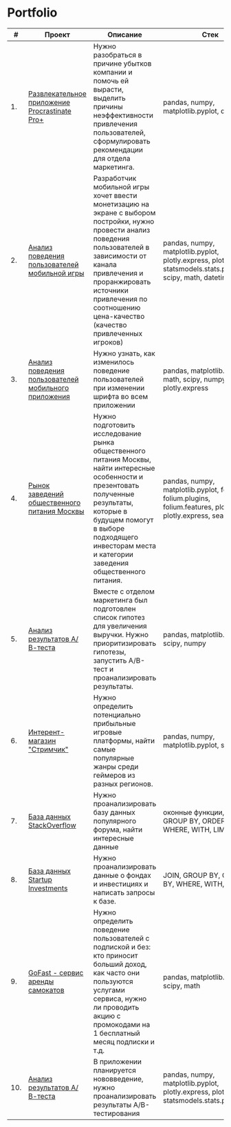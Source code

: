 # Portfolio

| # | Проект | Описание | Стек |
|---|--------|----------|------|
| 1. | [Развлекательное приложение Procrastinate Pro+](https://github.com/TheFutureArtem/Data-Analyst/tree/main/metrics) | Нужно разобраться в причине убытков компании и помочь ей вырасти, выделить причины неэффективности привлечения пользователей, сформулировать рекомендации для отдела маркетинга. | pandas, numpy, matplotlib.pyplot, datetime |
| 2. | [Анализ поведения пользователей мобильной игры](https://github.com/TheFutureArtem/Data-Analyst/tree/main/games_graduated) | Разработчик мобильной игры хочет ввести монетизацию на экране с выбором постройки, нужно провести анализ поведения пользователей в зависимости от канала привлечения и проранжировать источники привлечения по соотношению цена-качество (качество привлеченных игроков) | pandas, numpy, matplotlib.pyplot, plotly.express, plotly, statsmodels.stats.proportion, scipy, math, datetime |
| 3. | [Анализ поведения пользователей мобильного приложения](https://github.com/TheFutureArtem/Data-Analyst/tree/main/AB_tests/A_A_B_test) | Нужно узнать, как изменилось поведение пользователей при изменении шрифта во всем приложении | pandas, matplotlib.pyplot, math, scipy, numpy, plotly.express |
| 4. | [Рынок заведений общественного питания Москвы](https://github.com/TheFutureArtem/Data-Analyst/tree/main/moscow_cafe) | Нужно подготовить исследование рынка общественного питания Москвы, найти интересные особенности и презентовать полученные результаты, которые в будущем помогут в выборе подходящего инвесторам места и категории заведения общественного питания. | pandas, numpy, matplotlib.pyplot, folium, folium.plugins, folium.features, plotly, plotly.express, seaborn |
| 5. | [Анализ результатов А/В-теста](https://github.com/TheFutureArtem/Data-Analyst/tree/main/AB_tests/ab_analys) | Вместе с отделом маркетинга был подготовлен список гипотез для увеличения выручки. Нужно приоритизировать гипотезы, запустить A/B-тест и проанализировать результаты. | pandas, matplotlib.pyplot, scipy, numpy |
| 6. | [Интерент-магазин "Стримчик"](https://github.com/TheFutureArtem/Data-Analyst/tree/main/online_games_store) | Нужно определить потенциально прибыльные игровые платформы, найти самые популярные жанры среди геймеров из разных регионов. | pandas, numpy, matplotlib.pyplot, scipy |
| 7. | [База данных StackOverflow](https://github.com/TheFutureArtem/Data-Analyst/tree/main/SQL/sql_advanced) | Нужно проанализировать базу данных популярного форума, найти интересные данные | оконные функции, JOIN, GROUP BY, ORDER BY, WHERE, WITH, LIMIT |
| 8. | [База данных Startup Investments](https://github.com/TheFutureArtem/Data-Analyst/tree/main/SQL/sql_basics) | Нужно проанализировать данные о фондах и инвестициях и написать запросы к базе. | JOIN, GROUP BY, ORDER BY, WHERE, WITH, LIMIT |
| 9. | [GoFast - сервис аренды самокатов](https://github.com/TheFutureArtem/Data-Analyst/tree/main/statistics) | Нужно определить поведение пользователей с подпиской и без: кто приносит больший доход, как часто они пользуются услугами сервиса, нужно ли проводить акцию с промокодами на 1 бесплатный месяц подписки и т.д. | pandas, matplotlib.pyplot, scipy, math |
| 10.| [Анализ результатов А/В-теста](https://github.com/TheFutureArtem/Data-Analyst/tree/main/AB_tests/ab_test) | В приложении планируется нововведение, нужно проанализировать результаты А/В-тестирования | pandas, numpy, matplotlib.pyplot, plotly.express, plotly, statsmodels.stats.proportion |
